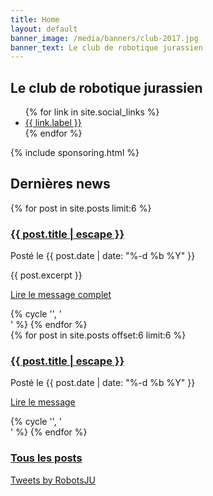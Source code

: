 ```yaml
---
title: Home
layout: default
banner_image: /media/banners/club-2017.jpg
banner_text: Le club de robotique jurassien
---
```


<section class="banner-image banner-home" style="background-image: url({{ page.banner_image }})">
    <div class="banner-text">
        <div class="container">
            <h2>Le club de robotique jurassien</h2>
            <ul class="social">
                {% for link in site.social_links %}
                <li><a href="{{ link.url }}" title="{{ link.title }}"><span class="fa fa-{{ link.icon }}"></span> {{ link.label }}</a></li>
                {% endfor %}
            </ul>
        </div>
    </div>
</section>

{% include sponsoring.html %}

<div class="container page">
    <div class="row">
        <section class="col-md-8">
            <h2>Dernières news</h2>
            <div class="row">
                {% for post in site.posts limit:6 %}
                <article class="col-md-6">
                    <h3><a href="{{ post.url }}">{{ post.title | escape }}</a></h3>
                    <p>Posté le {{ post.date | date: "%-d %b %Y" }}</p>
                    {{ post.excerpt }}
                    <p><a href="{{ post.url }}">Lire le message complet <i class="fa fa-arrow-right"></i></a></p>
                </article>
                {% cycle '', '</div><div class="row">' %}
                {% endfor %}
            </div>
            <div class="row">
                {% for post in site.posts offset:6 limit:6 %}
                <article class="col-md-6">
                    <h3><a href="{{ post.url }}">{{ post.title | escape }}</a></h3>
                    <p>Posté le {{ post.date | date: "%-d %b %Y" }}</p>
                    <p><a href="{{ post.url }}">Lire le message <i class="fa fa-arrow-right"></i></a></p>
                </article>
                {% cycle '', '</div><div class="row">' %}
                {% endfor %}
            </div>
            <h3><i class="fa fa-list"></i> <a href="/tous-les-posts">Tous les posts</a></h3>
        </section>
        <section class="col-md-4">
            <a class="twitter-timeline" data-lang="fr" data-height="2000" href="https://twitter.com/RobotsJU">Tweets by RobotsJU</a>
        </section>
    </div>
</div>

<script async src="https://platform.twitter.com/widgets.js" charset="utf-8"></script>
